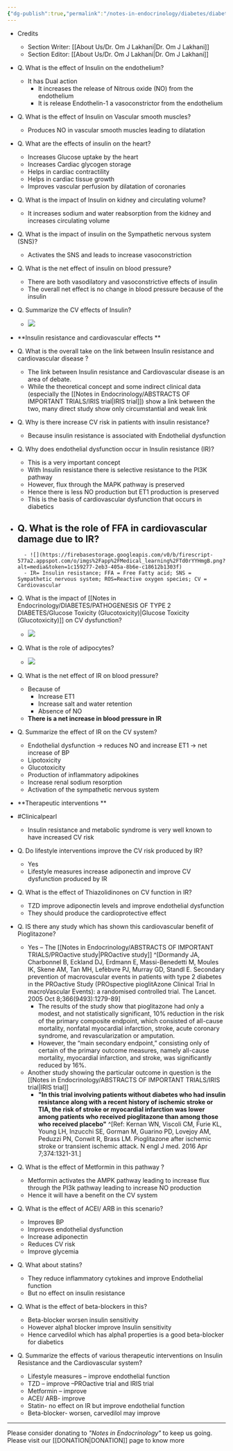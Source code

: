 ```yaml
---
{"dg-publish":true,"permalink":"/notes-in-endocrinology/diabetes/diabetes-and-the-cardiovascular-system/insulin-and-the-cardiovascular-system/"}
---
```


- Credits
    - Section Writer: [[About Us/Dr. Om J Lakhani\|Dr. Om J Lakhani]]
    - Section Editor: [[About Us/Dr. Om J Lakhani\|Dr. Om J Lakhani]]

- Q. What is the effect of Insulin on the endothelium?
    - It has Dual action
        - It increases the release of Nitrous oxide (NO) from the endothelium
        - It is release Endothelin-1 a vasoconstrictor from the endothelium


- Q. What is the effect of Insulin on Vascular smooth muscles?
    - Produces NO in vascular smooth muscles leading to dilatation


- Q. What are the effects of insulin on the heart?
    - Increases Glucose uptake by the heart
    - Increases Cardiac glycogen storage
    - Helps in cardiac contractility
    - Helps in cardiac tissue growth
    - Improves vascular perfusion by dilatation of coronaries


- Q. What is the impact of Insulin on kidney and circulating volume?
    - It increases sodium and water reabsorption from the kidney and increases circulating volume


- Q. What is the impact of insulin on the Sympathetic nervous system (SNS)?
    - Activates the SNS and leads to increase vasoconstriction


- Q. What is the net effect of insulin on blood pressure?
    - There are both vasodilatory and vasoconstrictive effects of insulin
    - The overall net effect is no change in blood pressure because of the insulin


- Q. Summarize the CV effects of Insulin?
    - ![](https://firebasestorage.googleapis.com/v0/b/firescript-577a2.appspot.com/o/imgs%2Fapp%2FMedical_learning%2FmycC2CM_pt.png?alt=media&token=ba48468a-9ac2-4388-9a1d-138c638825ea)


- **Insulin resistance and cardiovascular effects **


- Q. What is the overall take on the link between Insulin resistance and cardiovascular disease ?
    - The link between Insulin resistance and Cardiovascular disease is an area of debate. 
    - While the theoretical concept and some indirect clinical data (especially the [[Notes in Endocrinology/ABSTRACTS OF IMPORTANT TRIALS/IRIS trial\|IRIS trial]]) show a link between the two, many direct study show only circumstantial and weak link


- Q. Why is there increase CV risk in patients with insulin resistance?
    - Because insulin resistance is associated with Endothelial dysfunction


- Q. Why does endothelial dysfunction occur in Insulin resistance (IR)?
    - This is a very important concept
    - With Insulin resistance there is selective resistance to the PI3K pathway
    - However, flux through the MAPK pathway is preserved
    - Hence there is less NO production but ET1 production is preserved
    - This is the basis of cardiovascular dysfunction that occurs in diabetics


- Q. What is the role of FFA in cardiovascular damage due to IR?
    - 
        - ![](https://firebasestorage.googleapis.com/v0/b/firescript-577a2.appspot.com/o/imgs%2Fapp%2FMedical_learning%2FTd0rYYHmgB.png?alt=media&token=1c159277-2eb3-405a-8b6e-c18612b1303f)
        - IR= Insulin resistance; FFA = Free Fatty acid; SNS = Sympathetic nervous system; ROS=Reactive oxygen species; CV = Cardiovascular


- Q. What is the impact of [[Notes in Endocrinology/DIABETES/PATHOGENESIS OF TYPE 2 DIABETES/Glucose Toxicity (Glucotoxicity)\|Glucose Toxicity (Glucotoxicity)]] on CV dysfunction?
    - ![](https://firebasestorage.googleapis.com/v0/b/firescript-577a2.appspot.com/o/imgs%2Fapp%2FMedical_learning%2F5eeQxS2dDL.png?alt=media&token=605dae66-06b6-4ed5-915a-cb2e1581dc58)


- Q. What is the role of adipocytes?
    - ![](https://firebasestorage.googleapis.com/v0/b/firescript-577a2.appspot.com/o/imgs%2Fapp%2FMedical_learning%2F8cuHO4rEHb.png?alt=media&token=493cca80-5ee5-4f17-8a66-91b2366ab302)


- Q. What is the net effect of IR on blood pressure?
    - Because of
        - Increase ET1
        - Increase salt and water retention
        - Absence of NO
    - __There is a net increase in blood pressure in IR__


- Q. Summarize the effect of IR on the CV system?
    - Endothelial dysfunction → reduces NO and increase ET1 → net increase of BP
    - Lipotoxicity
    - Glucotoxicity
    - Production of inflammatory adipokines
    - Increase renal sodium resorption
    - Activation of the sympathetic nervous system


- **Therapeutic interventions **


- #Clinicalpearl
    - Insulin resistance and metabolic syndrome is very well known to have increased CV risk


- Q. Do lifestyle interventions improve the CV risk produced by IR?
    - Yes
    - Lifestyle measures increase adiponectin and improve CV dysfunction produced by IR


- Q. What is the effect of Thiazolidinones on CV function in IR?
    - TZD improve adiponectin levels and improve endothelial dysfunction
    - They should produce the cardioprotective effect


- Q. IS there any study which has shown this cardiovascular benefit of Pioglitazone?
    - Yes – The [[Notes in Endocrinology/ABSTRACTS OF IMPORTANT TRIALS/PROactive study\|PROactive study]] ^[Dormandy JA, Charbonnel B, Eckland DJ, Erdmann E, Massi-Benedetti M, Moules IK, Skene AM, Tan MH, Lefèbvre PJ, Murray GD, Standl E. Secondary prevention of macrovascular events in patients with type 2 diabetes in the PROactive Study (PROspective pioglitAzone Clinical Trial In macroVascular Events): a randomised controlled trial. The Lancet. 2005 Oct 8;366(9493):1279-89]
        - The results of the study show that pioglitazone had only a modest, and not statistically significant, 10% reduction in the risk of the primary composite endpoint, which consisted of all-cause mortality, nonfatal myocardial infarction, stroke, acute coronary syndrome, and revascularization or amputation.
        - However, the “main secondary endpoint,” consisting only of certain of the primary outcome measures, namely all-cause mortality, myocardial infarction, and stroke, was significantly reduced by 16%.
    - Another study showing the particular outcome in question is the [[Notes in Endocrinology/ABSTRACTS OF IMPORTANT TRIALS/IRIS trial\|IRIS trial]]
        - __"In this trial involving patients without diabetes who had insulin resistance along with a recent history of ischemic stroke or TIA, the risk of stroke or myocardial infarction was lower among patients who received pioglitazone than among those who received placebo"__ ^[Ref: Kernan WN, Viscoli CM, Furie KL, Young LH, Inzucchi SE, Gorman M, Guarino PD, Lovejoy AM, Peduzzi PN, Conwit R, Brass LM. Pioglitazone after ischemic stroke or transient ischemic attack. N engl J med. 2016 Apr 7;374:1321-31.]
       
- Q. What is the effect of Metformin in this pathway ?
    - Metformin activates the AMPK pathway leading to increase flux through the PI3k pathway leading to increase NO production
    - Hence it will have a benefit on the CV system


- Q. What is the effect of ACEI/ ARB in this scenario?
    - Improves BP
    - Improves endothelial dysfunction
    - Increase adiponectin
    - Reduces CV risk
    - Improve glycemia


- Q. What about statins?
    - They reduce inflammatory cytokines and improve Endothelial function
    - But no effect on insulin resistance


- Q. What is the effect of beta-blockers in this?
    - Beta-blocker worsen insulin sensitivity
    - However alpha1 blocker improve Insulin sensitivity
    - Hence carvedilol which has alpha1 properties is a good beta-blocker for diabetics


- Q. Summarize the effects of various therapeutic interventions on Insulin Resistance and the Cardiovascular system?
    - Lifestyle measures – improve endothelial function
    - TZD – improve –PROactive trial and IRIS trial
    - Metformin – improve
    - ACEI/ ARB- improve
    - Statin- no effect on IR but improve endothelial function
    - Beta-blocker- worsen, carvedilol may improve


----

Please consider donating to *"Notes in Endocrinology"* to keep us going. Please visit our [[DONATION\|DONATION]] page to know more